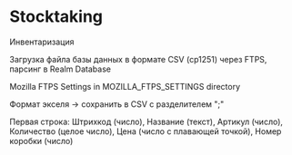 # Stocktaking
Инвентаризация


Загрузка файла базы данных в формате CSV (cp1251) через  FTPS, парсинг в Realm
Database

Mozilla FTPS Settings in MOZILLA_FTPS_SETTINGS directory

Формат экселя -> сохранить в CSV с разделителем ";"

Первая строка: Штрихкод (число), Название (текст), Артикул (число),
Количество (целое число), Цена (число с плавающей точкой), Номер коробки
(число)
